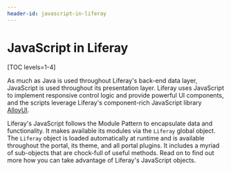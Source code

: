 ```yaml
---
header-id: javascript-in-liferay
---
```


# JavaScript in Liferay

[TOC levels=1-4]

As much as Java is used throughout Liferay's back-end data layer, JavaScript is
used throughout its presentation layer. Liferay uses JavaScript to implement
responsive control logic and provide powerful UI components, and the scripts
leverage Liferay's component-rich JavaScript library
[AlloyUI](http://alloyui.com/). 

Liferay's JavaScript follows the Module Pattern to encapsulate data and
functionality. It makes available its modules via the `Liferay` global object.
The `Liferay` object is loaded automatically at runtime and is available
throughout the portal, its theme, and all portal plugins. It includes a myriad
of sub-objects that are chock-full of useful methods. Read on to find out more
how you can take advantage of Liferay's JavaScript objects. 
